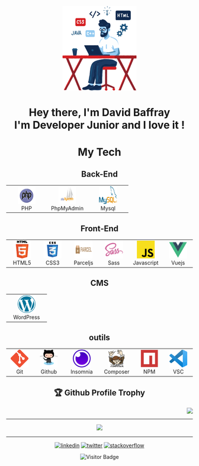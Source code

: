 <div id="header" align="center">
  <a target="_blank" href="https://icons8.com/illustrations/author/zD2oqC8lLBBA"><img width="200" src="./img/cherry.png"></a>
  <br>
  <h1 align="center">Hey there, I'm David Baffray <br> I'm Developer Junior and I love it !</h1>
</div>

<div id="section" align="center">
  <h1 align="center">My Tech</h1>
  <h2 align="center">Back-End</h2>
  <table>
    <tr>
      <td align="center" width="96">
        <a href="#David-BAFFRAY-Back-End">
          <img src="./img/php.svg" width="48" height="48" alt="Php"/>
        </a>
        <br>PHP
      </td>
      <td align="center" width="96">
        <a href="#David-BAFFRAY-Back-End">
          <img src="./img/phpmyadmin.svg" width="48" height="48" alt="PhpMyAdmin"/>
        </a>
        <br>PhpMyAdmin
      </td>
      <td align="center" width="96">
        <a href="#David-BAFFRAY-Back-End">
          <img src="./img/mysql.svg" width="48" height="48" alt="Mysql"/>
        </a>
        <br>Mysql
      </td>
    </tr>
  </table>
  <h2 align="center">Front-End</h2>
    <table>
     <tr>
      <td align="center" width="96">
        <a href="#David-BAFFRAY-Front-End">
          <img src="./img/html5.svg" width="48" height="48" alt="HTML"/>
        </a>
        <br>HTML5
      </td>
      <td align="center" width="96">
        <a href="#David-BAFFRAY-Front-End">
          <img src="./img/css3.svg" width="48" height="48" alt="CSS"/>
        </a>
        <br>CSS3
      </td>
      <td align="center" width="96">
        <a href="#David-BAFFRAY-Front-End">
          <img src="./img/parceljs.svg" width="48" height="48" alt="Parceljs"/>
        </a>
        <br>Parceljs
      </td>
      <td align="center" width="96">
        <a href="#David-BAFFRAY-Front-End">
          <img src="./img/sass.svg" width="48" height="48" alt="Sass"/>
        </a>
        <br>Sass
      </td>
      <td align="center" width="96">
        <a href="#David-BAFFRAY-Front-End" >
          <img src="./img/javascript.svg" width="48" height="48" alt="Javascript"/>
        </a>
        <br>Javascript
      </td>
      <td align="center" width="96">
        <a href="#David-BAFFRAY-Front-End">
          <img src="./img/vuejs.svg" width="48" height="48" alt="Vuejs"/>
        </a>
        <br>Vuejs
      </td>
    </tr>
  </table>
  <h2 align="center">CMS</h2>
    <table>
      <tr>
        <td align="center" width="96">
          <a href="#David-BAFFRAY-CMS">
            <img src="./img/wordpress.svg" width="48" height="48" alt="WordPress"/>
          </a>
          <br>WordPress
        </td>
      </tr>
    </table>
 <h2 align="center">outils</h2>
  <table>
    <tr>
        <td align="center" width="96">
          <a href="#David-BAFFRAY-outils">
            <img src="./img/Git-Icon.png" width="48" height="48" alt="Git"/>
          </a>
        <br>Git
        </td>
      <td align="center" width="96">
        <a href="#David-BAFFRAY-outils">
          <img src="./img/github-logo.com.svg" width="48" height="48" alt="Github"/>
        </a>
        <br>Github
      </td>
      <td align="center" width="96">
        <a href="#David-BAFFRAY-outils">
          <img src="./img/insomnia.svg" width="48" height="48" alt="Insomnia"/>
        </a>
        <br>Insomnia
      </td>
      <td align="center" width="96">
        <a href="#David-BAFFRAY-outils">
          <img src="./img/logo-composer.png" width="48" height="48" alt="Composer"/>
        </a>
        <br>Composer
      </td>
      <td align="center" width="96">
        <a href="#David-BAFFRAY-outils">
          <img src="./img/npm-icon.svg" width="48" height="48" alt="NPM"/>
        </a>
        <br>NPM
      </td>
      <td align="center" width="96">
        <a href="#David-BAFFRAY-outils">
          <img src="./img/visual-studio-code.svg" width="48" height="48" alt="Visual Studio Code"/>
        </a>
        <br>VSC
      </td>
    </tr>
  </table>
</div>
<h2 align="center">🏆 Github Profile Trophy</h2>
<div align="right">
  <img width="790" align="center" src="https://github-profile-trophy.vercel.app/?username=David-BAFFRAY&column=8&theme=gruvbox&no-frame=true"/>
</div>

---

<div id="section">
  <div align="center">
    <img width=500 src="https://github-readme-stats.vercel.app/api?username=David-BAFFRAY&theme=codeSTACKr&count_private=true&show_icons=true&include_all_commits=true"/>
  </div>
</div>

---

<div align="center">
  <a href="https://www.linkedin.com/in/david-baffray"><img width="50" src="https://img.icons8.com/color/96/000000/linkedin.png" alt="linkedin"/></a>
  <a href="https://twitter.com/Np_Ng67"><img width="50" src="https://img.icons8.com/color/96/000000/twitter-squared.png" alt="twitter"/></a>
  <a href="https://stackoverflow.com/users/4027349/david-baffray"><img width="50" src="https://img.icons8.com/color/96/000000/stackoverflow.png" alt="stackoverflow"/></a>
</div>
<div align="center">
  
  ![Visitor Badge](https://visitor-badge.laobi.icu/badge?page_id=David-BAFFRAY.David-BAFFRAY)
  
</div>
<!--
**David-BAFFRAY/David-BAFFRAY** is a ✨ _special_ ✨ repository because its `README.md` (this file) appears on your GitHub profile.

Here are some ideas to get you started:

- 🔭 I’m currently working on ...
- 🌱 I’m currently learning ...
- 👯 I’m looking to collaborate on ...
- 🤔 I’m looking for help with ...
- 💬 Ask me about ...
- 📫 How to reach me: ...
- 😄 Pronouns: ...
- ⚡ Fun fact: ...
-->
